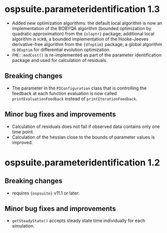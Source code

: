 # ospsuite.parameteridentification 1.3

* Added new optimization algorithms: the default local algorithm is now an implementation of the BOBYQA algorithm (bounded optimization by quadratic approximation) from the `{nloptr}` package; additional local algorithm is `HJKB`, a bounded implementation of the Hooke-Jeeves derivative-free algorithm from the `{dfoptim}` package; a global algorithm is `DEoptim` for differential evolution optimization.
* `FME::modCost()` is re-implemented as part of the parameter identification package and used for calculation of residuals.

## Breaking changes

* The parameter in the `PIConfiguration` class that is controlling the feedback at each function evaluation is now called `printEvaluationFeedback` instead of `printIterationFeedback`.

## Minor bug fixes and improvements

* Calculation of residuals does not fail if observed data contains only one time point.
* Calculation of the hessian close to the bounds of parameter values is improved.


# ospsuite.parameteridentification 1.2  

## Breaking changes

* requires `{ospsuite}` v11.1 or later.

## Minor bug fixes and improvements

* `getSteadyState()` accepts steady state time individually for each simulation.

